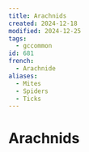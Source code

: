 ```yaml
---
title: Arachnids
created: 2024-12-18
modified: 2024-12-25
tags:
  - gccommon
id: 681
french:
  - Arachnide
aliases:
  - Mites
  - Spiders
  - Ticks
---
```

# Arachnids
